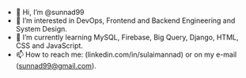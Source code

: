 - 👋 Hi, I’m @sunnad99
- 👀 I’m interested in DevOps, Frontend and Backend Engineering and System Design.
- 🌱 I’m currently learning MySQL, Firebase, Big Query, Django, HTML, CSS and JavaScript.
- 📫 How to reach me: (linkedin.com/in/sulaimannad) or on my e-mail (sunnad99@gmail.com).

<!---
sunnad99/sunnad99 is a ✨ special ✨ repository because its `README.md` (this file) appears on your GitHub profile.
You can click the Preview link to take a look at your changes.
--->
